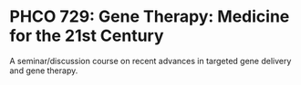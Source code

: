# PHCO 729: Gene Therapy: Medicine for the 21st Century

A seminar/discussion course on recent advances in targeted gene delivery and gene therapy.